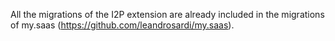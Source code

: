 All the migrations of the I2P extension are already included in the migrations of my.saas (https://github.com/leandrosardi/my.saas).